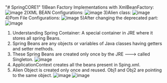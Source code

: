 "# SpringCORE1" 
1)Bean Factory Implementations with XmlBeanFactory:
![image](https://github.com/pranjalisingh1201/SpringCORE1/assets/75729195/7f474524-54c6-432e-a69b-6c8767ba9dd9)
2)XML BEAN Configurations:
![image](https://github.com/pranjalisingh1201/SpringCORE1/assets/75729195/12c8b9c3-abd6-4246-9e0a-278cbed43b18)
3)Alien class:
![image](https://github.com/pranjalisingh1201/SpringCORE1/assets/75729195/18478347-9978-43e5-b5e8-bbd571362035)
4)Pom File Configurations:
![image](https://github.com/pranjalisingh1201/SpringCORE1/assets/75729195/f5562c36-5a0d-4b3e-9de5-3aeb32ab3821)
5)After changing the deprecated part:
![image](https://github.com/pranjalisingh1201/SpringCORE1/assets/75729195/f6a1d27b-a960-477b-a4be-ba722a3daa9a)


1) Understanding Spring Container: A special container in JRE where it stores all spring Beans.
2) Spring Beans are any objects or variables of Java classes having getters and setter methods.
3) These Spring Beans are created only once by the JRE ---> called Singleton.
![image](https://github.com/pranjalisingh1201/SpringCORE1/assets/75729195/cc8c53cc-26ea-44c9-91cf-180ee2b70f7a)
4) ApplicationContext creates all the beans present in Sping.xml.
5) Alien Object is created only once and reused. Obj1 and Obj2 are pointing to the same object.
![image](https://github.com/pranjalisingh1201/SpringCORE1/assets/75729195/5a3ee4a9-3ca1-4515-9de0-c27102ef7ff5)
![image](https://github.com/pranjalisingh1201/SpringCORE1/assets/75729195/2f24299b-ff65-4154-a823-5a8fb79183da)

